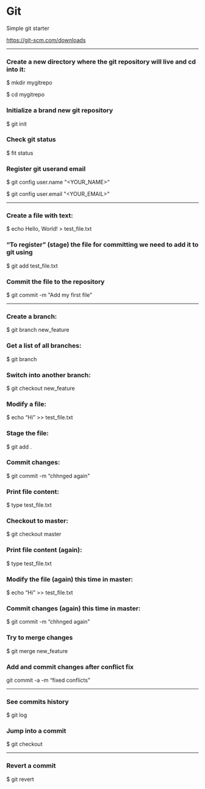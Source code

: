 # Git
Simple git starter

https://git-scm.com/downloads

-----------------------------------------------------

### Create a new directory where the git repository will live and cd into it:
$ mkdir mygitrepo

$ cd mygitrepo


### Initialize a brand new git repository
$ git init

### Check git status 
$ fit status

### Register git userand email
$ git config user.name "<YOUR_NAME>“

$ git config user.email "<YOUR_EMAIL>"

--------------------------------------------------

### Create a file with text:
$ echo Hello, World! > test_file.txt

### “To register” (stage) the file for committing we need to add it to git using
$ git add test_file.txt

### Commit the file to the repository
$ git commit -m "Add my first file"

--------------------------------------------------

### Create a branch:
$ git branch new_feature

### Get a list of all branches:
$ git branch

### Switch into another branch:
$ git checkout new_feature
  
### Modify a file:
$ echo “Hi” >> test_file.txt

### Stage the file:
$ git add .

### Commit changes:
$ git commit -m “chhnged again"

### Print file content:
$ type test_file.txt

### Checkout to master:
$ git checkout master

### Print file content (again):
$ type test_file.txt

### Modify the file (again) this time in master:
$ echo “Hi” >> test_file.txt

### Commit changes (again) this time in master:
$ git commit -m “chhnged again"

### Try to merge changes
$ git merge new_feature

### Add and commit changes after conflict fix
git commit -a -m “fixed conflicts"

--------------------------------------------------

### See commits history
$ git log

### Jump into a commit
$ git checkout <commit hash>
  
--------------------------------------------------

### Revert a commit
$ git revert <commit hash>





